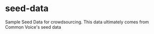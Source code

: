 # seed-data
Sample Seed Data for crowdsourcing.  This data ultimately comes from Common
Voice's seed data
